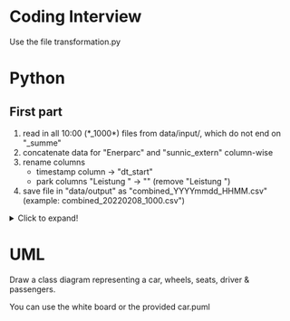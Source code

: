 # Coding Interview
Use the file transformation.py 

# Python
## First part
1. read in all 10:00 (*_1000\*) files from data/input/, which do not end on "_summe"
2. concatenate data for "Enerparc" and "sunnic_extern" column-wise
3. rename columns
   * timestamp column -> "dt_start"
   * park columns "Leistung <park name>" -> "<park name>" (remove "Leistung ")
4. save file in "data/output" as "combined_YYYYmmdd_HHMM.csv" (example: combined_20220208_1000.csv")



<details>
  <summary>Click to expand!</summary>
  
## Second part
This task shall be repeated every 30 minutes for new files.

Change your code so that you can generalize the operation and the following steps can be done by the same code. 
1. read in files from data/input/ for 10:30
2. prepare them in the same way as you did for 10:00-files
3. add new rows to existing combined file 
4. overwrite existing combined file with updated timestamp in the filename
</details>

# UML
Draw a class diagram representing a car, wheels, seats, driver & passengers.

You can use the white board or the provided car.puml 
